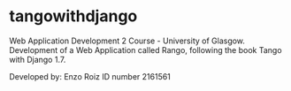 # tangowithdjango

Web Application Development 2 Course - University of Glasgow.
Development of a Web Application called Rango, following the book Tango with Django 1.7.

Developed by: Enzo Roiz
ID number 2161561

